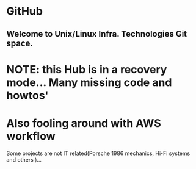 # GitHub
## Welcome to Unix/Linux Infra. Technologies Git space.  
# NOTE: this Hub is in a recovery mode... Many missing code and howtos'
# Also fooling around with AWS workflow
Some projects are not IT related(Porsche 1986 mechanics, Hi-Fi systems and others )... 

